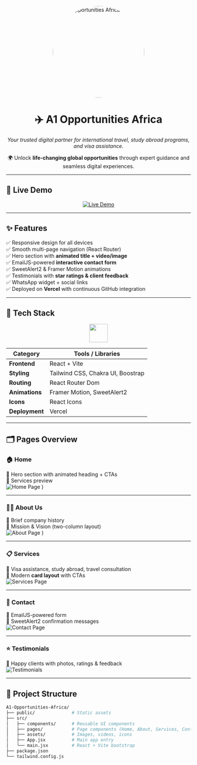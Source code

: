<!-- Banner / Cover -->
<p align="center">
  <img src="https://github.com/user-attachments/assets/c9bd535d-2388-4eb6-a8c4-9c5cb78a5bf0" 
       alt="A1 Opportunities Africa Banner" 
       width="250px" 
       height="250px" 
       style="border-radius:50%;" />
</p>


<h1 align="center">✈️ A1 Opportunities Africa</h1>
<p align="center">
  <i>Your trusted digital partner for international travel, study abroad programs, and visa assistance.</i>  
</p>

<p align="center">
  🌍 Unlock <b>life-changing global opportunities</b> through expert guidance and seamless digital experiences.  
</p>

---

## 🚀 Live Demo  

<p align="center">
  <a href="https://a1-opportunities-africa.vercel.app/">
    <img src="https://img.shields.io/badge/🔗%20View%20Website-blue?style=for-the-badge&logo=vercel" alt="Live Demo" />
  </a>
</p>

---

## ✨ Features  

✅ Responsive design for all devices  
✅ Smooth multi-page navigation (React Router)  
✅ Hero section with **animated title + video/image**  
✅ EmailJS-powered **interactive contact form**  
✅ SweetAlert2 & Framer Motion animations  
✅ Testimonials with **star ratings & client feedback**  
✅ WhatsApp widget + social links  
✅ Deployed on **Vercel** with continuous GitHub integration  

---

## 🧱 Tech Stack  

<p align="center">
  <img src="https://skillicons.dev/icons?i=react,vite,tailwind,vercel,git,github" height="50" />
</p>

| Category        | Tools / Libraries                 |  
|-----------------|-----------------------------------|  
| **Frontend**    | React + Vite                      |  
| **Styling**     | Tailwind CSS, Chakra UI, Boostrap |  
| **Routing**     | React Router Dom                  |  
| **Animations**  | Framer Motion, SweetAlert2        |  
| **Icons**       | React Icons                       |  
| **Deployment**  | Vercel                            |  

---

## 🗂️ Pages Overview  

### 🏠 Home  
🔹 Hero section with animated heading + CTAs  
🔹 Services preview  
![Home Page](https://github.com/user-attachments/assets/acf0fb29-f8c2-4a0e-8792-099fa0294be9)
)  

---

### 👨‍💼 About Us  
🔹 Brief company history  
🔹 Mission & Vision (two-column layout)  
![About Page](https://github.com/user-attachments/assets/09e3edf9-c091-4f53-8005-1fc5f2c9213a)
)  

---

### 📋 Services  
🔹 Visa assistance, study abroad, travel consultation  
🔹 Modern **card layout** with CTAs  
![Services Page](https://github.com/user-attachments/assets/60e11b49-02cc-4f29-81e0-fba98f44de46)  

---

### 🤝 Contact  
🔹 EmailJS-powered form  
🔹 SweetAlert2 confirmation messages  
![Contact Page](https://github.com/user-attachments/assets/758f19e6-6a2f-4d42-a8ae-3563d926f43a)  

---

### ⭐ Testimonials  
🔹 Happy clients with photos, ratings & feedback  
![Testimonials](https://github.com/user-attachments/assets/85aeeced-576c-4873-a55f-9eff23ae6b85)  

---

## 📁 Project Structure  

```bash
A1-Opportunities-Africa/
├── public/              # Static assets
├── src/
│   ├── components/      # Reusable UI components
│   ├── pages/           # Page components (Home, About, Services, Contact)
│   ├── assets/          # Images, videos, icons
│   ├── App.jsx          # Main app entry
│   └── main.jsx         # React + Vite bootstrap
├── package.json
└── tailwind.config.js
